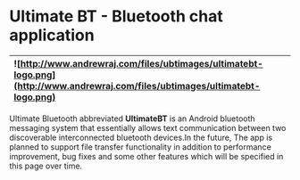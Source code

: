 # Ultimate BT - Bluetooth chat application #

|![http://www.andrewraj.com/files/ubtimages/ultimatebt-logo.png](http://www.andrewraj.com/files/ubtimages/ultimatebt-logo.png)|
|:----------------------------------------------------------------------------------------------------------------------------|

Ultimate Bluetooth abbreviated **UltimateBT** is an Android bluetooth messaging system that essentially allows text communication between two discoverable interconnected bluetooth devices.In the future, The app is planned to support file transfer functionality in addition to performance improvement, bug fixes and some other features which will be specified in this page over time.